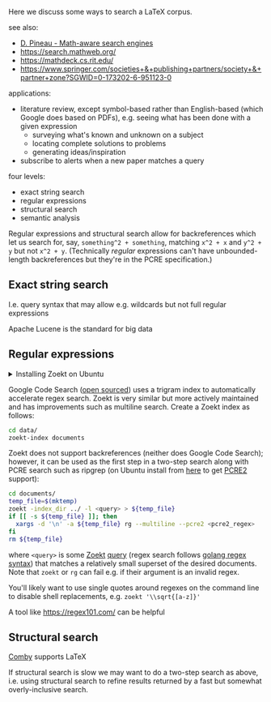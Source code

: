 Here we discuss some ways to search a LaTeX corpus.

see also:
* [D. Pineau - Math-aware search engines](https://www.groundai.com/project/math-aware-search-engines-physics-applications-and-overview/1)
* https://search.mathweb.org/
* https://mathdeck.cs.rit.edu/
* https://www.springer.com/societies+&+publishing+partners/society+&+partner+zone?SGWID=0-173202-6-951123-0

applications:
* literature review, except symbol-based rather than English-based (which
  Google does based on PDFs), e.g. seeing what has been done with a given
  expression
  * surveying what's known and unknown on a subject
  * locating complete solutions to problems
  * generating ideas/inspiration
* subscribe to alerts when a new paper matches a query

four levels:
* exact string search
* regular expressions
* structural search
* semantic analysis

Regular expressions and structural search allow for backreferences which let us
search for, say, `something^2 + something`, matching `x^2 + x` and `y^2 + y`
but not `x^2 + y`.
(Technically _regular_ expressions can't have unbounded-length backreferences
but they're in the PCRE specification.)

## Exact string search

I.e. query syntax that may allow e.g. wildcards but not full regular expressions

Apache Lucene is the standard for big data

## Regular expressions

<details>
  <summary>Installing Zoekt on Ubuntu</summary>
  ```bash
  sudo apt install golang
  export PATH=$PATH:/usr/local/go/bin
  export PATH=$PATH:$HOME/go/bin
  go get github.com/google/zoekt/...
  go install github.com/google/zoekt/cmd/zoekt-index
  go install github.com/google/zoekt/cmd/zoekt
  ```
</details>

Google Code Search ([open sourced](https://github.com/google/codesearch))
uses a trigram index to automatically accelerate regex search.
Zoekt is very similar but more actively maintained and has improvements such
as multiline search.
Create a Zoekt index as follows:
```bash
cd data/
zoekt-index documents
```
Zoekt does not support backreferences (neither does Google Code Search);
however, it can be used as the first step in a two-step search along with
PCRE search such as ripgrep (on Ubuntu install from
[here](https://github.com/BurntSushi/ripgrep/releases) to get
[PCRE2](https://www.pcre.org/current/doc/html/pcre2syntax.html) support):
```bash
cd documents/
temp_file=$(mktemp)
zoekt -index_dir ../ -l <query> > ${temp_file}
if [[ -s ${temp_file} ]]; then
  xargs -d '\n' -a ${temp_file} rg --multiline --pcre2 <pcre2_regex>
fi
rm ${temp_file}
```
where `<query>` is some
[Zoekt](https://github.com/google/zoekt/blob/master/web/templates.go)
[query](https://cs.bazel.build/)
(regex search follows [golang regex syntax](https://golang.org/pkg/regexp/))
that matches a relatively small superset of the desired documents.
Note that `zoekt` or `rg` can fail e.g. if their argument is an invalid
regex.

You'll likely want to use single quotes around regexes on the command line to
disable shell replacements, e.g. `zoekt '\\sqrt{[a-z]}'`

A tool like <https://regex101.com/> can be helpful


## Structural search

[Comby](https://comby.dev/docs/overview) supports LaTeX

If structural search is slow we may want to do a two-step search as above,
i.e. using structural search to refine results returned by a fast but
somewhat overly-inclusive search.

